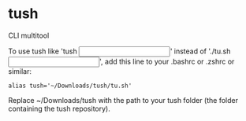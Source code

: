 # tush
CLI multitool

To use tush like 'tush <input>' instead of './tu.sh <input>', add this line to your .bashrc or .zshrc or similar:
```
alias tush='~/Downloads/tush/tu.sh'
```
Replace ~/Downloads/tush with the path to your tush folder (the folder containing the tush repository).
